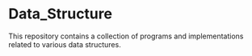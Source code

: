 # Data_Structure
This repository contains a collection of programs and implementations related to various data structures.
